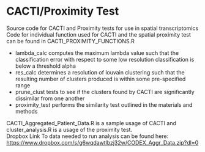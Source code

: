 # CACTI/Proximity Test
Source code for CACTI and Proximity tests for use in spatial transcriptomics \
Code for individual function used for CACTI and the spatial proximity test can be found in CACTI_PROXIMITY_FUNCTIONS.R

* lambda_calc computes the maximum lambda value such that the classification error with respect to some low resolution classification is below a threshold alpha
* res_calc determines a resolution of louvain clustering such that the resulting number of clusters produced is within some pre-specified range
* prune_clust tests to see if the clusters found by CACTI are significantly dissimilar from one another 
* proximity_test performs the similarity test outlined in the materials and methods  

CACTI_Aggregated_Patient_Data.R is a sample usage of CACTI and cluster_analysis.R is a usage of the proximity test.\
Dropbox Link To data needed to run analysis can be found here: https://www.dropbox.com/s/g6wqdawtlbzj32w/CODEX_Aggr_Data.zip?dl=0
